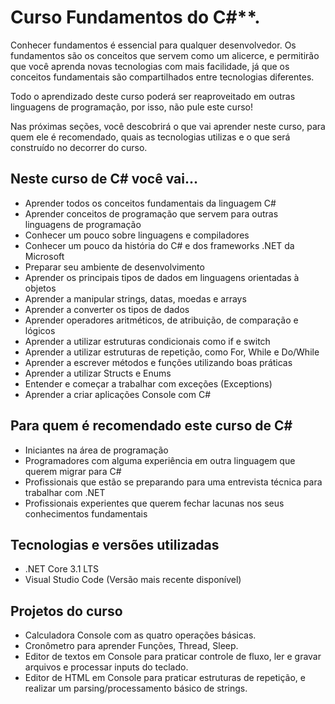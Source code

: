 # Curso Fundamentos do C#**.

Conhecer fundamentos é essencial para qualquer desenvolvedor. Os fundamentos são os conceitos que servem como um alicerce, e permitirão que você aprenda novas tecnologias com mais facilidade, já que os conceitos fundamentais são compartilhados entre tecnologias diferentes.

Todo o aprendizado deste curso poderá ser reaproveitado em outras linguagens de programação, por isso, não pule este curso!

Nas próximas seções, você descobrirá o que vai aprender neste curso, para quem ele é recomendado, quais as tecnologias utilizas e o que será construído no decorrer do curso.


## Neste curso de C# você vai...

*   Aprender todos os conceitos fundamentais da linguagem C#
*   Aprender conceitos de programação que servem para outras linguagens de programação
*   Conhecer um pouco sobre linguagens e compiladores
*   Conhecer um pouco da história do C# e dos frameworks .NET da Microsoft
*   Preparar seu ambiente de desenvolvimento
*   Aprender os principais tipos de dados em linguagens orientadas à objetos
*   Aprender a manipular strings, datas, moedas e arrays
*   Aprender a converter os tipos de dados
*   Aprender operadores aritméticos, de atribuição, de comparação e lógicos
*   Aprender a utilizar estruturas condicionais como if e switch
*   Aprender a utilizar estruturas de repetição, como For, While e Do/While
*   Aprender a escrever métodos e funções utilizando boas práticas
*   Aprender a utilizar Structs e Enums
*   Entender e começar a trabalhar com exceções (Exceptions)
*   Aprender a criar aplicações Console com C#


## Para quem é recomendado este curso de C#

*   Iniciantes na área de programação
*   Programadores com alguma experiência em outra linguagem que querem migrar para C#
*   Profissionais que estão se preparando para uma entrevista técnica para trabalhar com .NET
*   Profissionais experientes que querem fechar lacunas nos seus conhecimentos fundamentais

## Tecnologias e versões utilizadas

*   .NET Core 3.1 LTS
*   Visual Studio Code (Versão mais recente disponível)



## Projetos do curso

*   Calculadora Console com as quatro operações básicas.
*   Cronômetro para aprender Funções, Thread, Sleep.
*   Editor de textos em Console para praticar controle de fluxo, ler e gravar arquivos e processar inputs do teclado.
*   Editor de HTML em Console para praticar estruturas de repetição, e realizar um parsing/processamento básico de strings.
